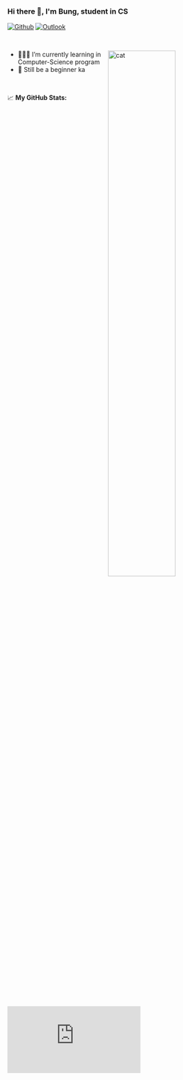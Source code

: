 ### Hi there 👋, I'm Bung, student in CS

[![Github](https://img.shields.io/badge/-Github-000?style=flat&logo=Github&logoColor=white)](https://github.com/bbbung)
[![Outlook](https://img.shields.io/badge/-Outlook-0078D4?style=flat&logo=Microsoft-Outlook&logoColor=white)](mailto:kanyapat.mekv@kmutt.ac.th)

&nbsp;

<img width="55%" align="right" alt="cat" src="https://encrypted-tbn0.gstatic.com/images?q=tbn:ANd9GcSN0SWnFozXXNsmD-3Kt7WFE8fZsdJ4reKzOA&usqp=CAU" />

- 👨🏽‍💻 I’m currently learning in Computer-Science program
- 🌱 Still be a beginner ka 

&nbsp;

📈 <b>My GitHub Stats:<b>

[![My Stats](https://github-stats-evirunurm.vercel.app/api/stats.js?username=bbbung)](https://github.com/bbbung/github-stats)<img class="separator" width="15" height="15" src="https://upload.wikimedia.org/wikipedia/commons/thumb/8/89/HD_transparent_picture.png/1280px-HD_transparent_picture.png">
